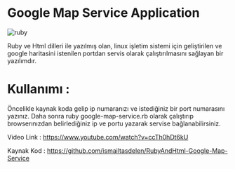 # Google Map Service Application

![ruby](https://cloud.githubusercontent.com/assets/15425071/15742503/5263a0fc-288d-11e6-9940-18ee933fdf74.png)

Ruby ve Html dilleri ile yazılmış olan, linux işletim sistemi için
geliştirilen ve google haritasini istenilen portdan servis olarak
çalıştırılmasını sağlayan bir yazılımdır.

# Kullanımı :
Öncelikle kaynak koda gelip ip numaranızı ve istediğiniz bir port
numarasını yazınız. Daha sonra ruby google-map-service.rb olarak
çalıştırıp browserınızdan belirlediğiniz ip ve portu yazarak servise
bağlanabilirsiniz.

Video Link : https://www.youtube.com/watch?v=ccTh0hDt6kU

Kaynak Kod : https://github.com/ismailtasdelen/RubyAndHtml-Google-Map-Service
